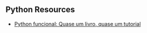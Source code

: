 ## Python Resources

- [Python funcional: Quase um livro, quase um tutorial](https://github.com/dunossauro/python-funcional)
